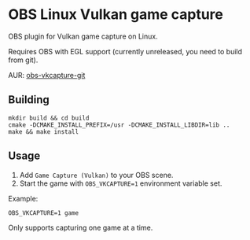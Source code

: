 # OBS Linux Vulkan game capture

OBS plugin for Vulkan game capture on Linux.

Requires OBS with EGL support (currently unreleased, you need to build from git).

AUR: [obs-vkcapture-git](https://aur.archlinux.org/packages/obs-vkcapture-git/)

## Building

    mkdir build && cd build
    cmake -DCMAKE_INSTALL_PREFIX=/usr -DCMAKE_INSTALL_LIBDIR=lib ..
    make && make install

## Usage

1. Add `Game Capture (Vulkan)` to your OBS scene.
2. Start the game with `OBS_VKCAPTURE=1` environment variable set.

Example:

    OBS_VKCAPTURE=1 game

Only supports capturing one game at a time.
